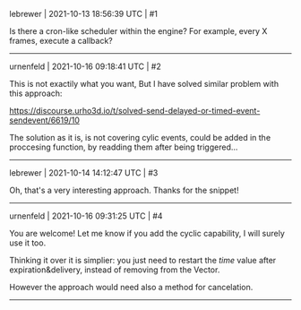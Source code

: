 lebrewer | 2021-10-13 18:56:39 UTC | #1

Is there a cron-like scheduler within the engine? For example, every X frames, execute a callback?

-------------------------

urnenfeld | 2021-10-16 09:18:41 UTC | #2

This is not exactily what you want, But I have solved similar problem with this approach:

https://discourse.urho3d.io/t/solved-send-delayed-or-timed-event-sendevent/6619/10

The solution as it is, is not covering cylic events,  could be added in the proccesing function, by readding them after being triggered...

-------------------------

lebrewer | 2021-10-14 14:12:47 UTC | #3

Oh, that's a very interesting approach. Thanks for the snippet!

-------------------------

urnenfeld | 2021-10-16 09:31:25 UTC | #4

You are welcome! Let me know if you add the cyclic capability, I will surely use it too.

Thinking it over it is simplier: you just need to restart the *time* value after expiration&delivery, instead of removing from the Vector. 

However the approach would need also a method for cancelation.

-------------------------

